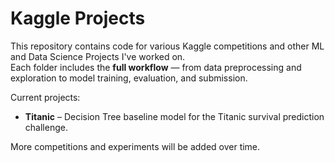 # Kaggle Projects

This repository contains code for various Kaggle competitions and other ML and Data Science Projects I've worked on.  
Each folder includes the **full workflow** — from data preprocessing and exploration to model training, evaluation, and submission. 

Current projects:
- **Titanic** – Decision Tree baseline model for the Titanic survival prediction challenge.

More competitions and experiments will be added over time.
